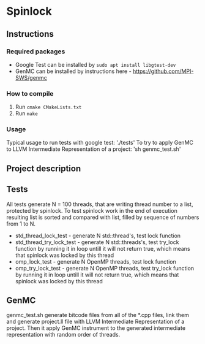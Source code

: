 # Spinlock

## Instructions

### Required packages
	
* Google Test can be installed by `sudo apt install libgtest-dev`
* GenMC can be installed by instructions here - https://github.com/MPI-SWS/genmc
	
### How to compile
1. Run `cmake CMakeLists.txt`
2. Run `make`

### Usage
Typical usage to run tests with google test: './tests' 
To try to apply GenMC to LLVM Intermediate Representation of a project: 'sh genmc_test.sh'

## Project description

## Tests

All tests generate N = 100 threads, that are writing thread number to a list, protected by spinlock. To test spinlock work in the end of execution resulting list is sorted and compared with list, filled by sequence of numbers from 1 to N.

* std_thread_lock_test - generate N std::thread's, test lock function
* std_thread_try_lock_test - generate N std::threads's, test try_lock function by running it in loop untill it will not return true, which means that spinlock was locked by this thread
* omp_lock_test - generate N OpenMP threads, test lock function
* omp_try_lock_test - generate N OpenMP threads, test try_lock function by running it in loop untill it will not return true, which means that spinlock was locked by this thread

## GenMC

genmc_test.sh generate bitcode files from all of the *.cpp files, link them and generate project.ll file with LLVM Intermediate Representation of a project. Then it apply GenMC instrument to the generated intermediate representation with random order of threads. 
